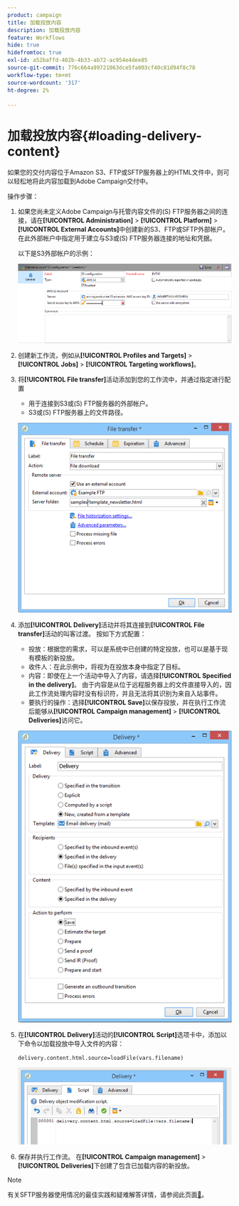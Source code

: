 ```yaml
---
product: campaign
title: 加载投放内容
description: 加载投放内容
feature: Workflows
hide: true
hidefromtoc: true
exl-id: a52baffd-402b-4b33-ab72-ac954e4dee85
source-git-commit: 776c664a99721063dce5fa003cf40c81d94f8c78
workflow-type: tm+mt
source-wordcount: '317'
ht-degree: 2%

---
```


# 加载投放内容{#loading-delivery-content}



如果您的交付内容位于Amazon S3、FTP或SFTP服务器上的HTML文件中，则可以轻松地将此内容加载到Adobe Campaign交付中。

操作步骤：

1. 如果您尚未定义Adobe Campaign与托管内容文件的(S) FTP服务器之间的连接，请在&#x200B;**[!UICONTROL Administration]** > **[!UICONTROL Platform]** > **[!UICONTROL External Accounts]**&#x200B;中创建新的S3、FTP或SFTP外部帐户。 在此外部帐户中指定用于建立与S3或(S) FTP服务器连接的地址和凭据。

   以下是S3外部帐户的示例：

   ![](assets/delivery_loadcontent_filetransfertexamples3.png)

1. 创建新工作流，例如从&#x200B;**[!UICONTROL Profiles and Targets]** > **[!UICONTROL Jobs]** > **[!UICONTROL Targeting workflows]**。
1. 将&#x200B;**[!UICONTROL File transfer]**&#x200B;活动添加到您的工作流中，并通过指定进行配置

   * 用于连接到S3或(S) FTP服务器的外部帐户。
   * S3或(S) FTP服务器上的文件路径。

   ![](assets/delivery_loadcontent_filetransfertexample.png)

1. 添加&#x200B;**[!UICONTROL Delivery]**&#x200B;活动并将其连接到&#x200B;**[!UICONTROL File transfer]**&#x200B;活动的叫客过渡。 按如下方式配置：

   * 投放：根据您的需求，可以是系统中已创建的特定投放，也可以是基于现有模板的新投放。
   * 收件人：在此示例中，将视为在投放本身中指定了目标。
   * 内容：即使在上一个活动中导入了内容，请选择&#x200B;**[!UICONTROL Specified in the delivery]**。 由于内容是从位于远程服务器上的文件直接导入的，因此工作流处理内容时没有标识符，并且无法将其识别为来自入站事件。
   * 要执行的操作：选择&#x200B;**[!UICONTROL Save]**&#x200B;以保存投放，并在执行工作流后能够从&#x200B;**[!UICONTROL Campaign management]** > **[!UICONTROL Deliveries]**&#x200B;访问它。

   ![](assets/delivery_loadcontent_activityexample.png)

1. 在&#x200B;**[!UICONTROL Delivery]**&#x200B;活动的&#x200B;**[!UICONTROL Script]**&#x200B;选项卡中，添加以下命令以加载投放中导入文件的内容：

   ```
   delivery.content.html.source=loadFile(vars.filename)
   ```

   ![](assets/delivery_loadcontent_script.png)

1. 保存并执行工作流。 在&#x200B;**[!UICONTROL Campaign management]** > **[!UICONTROL Deliveries]**&#x200B;下创建了包含已加载内容的新投放。

>[!NOTE]
>
>有关SFTP服务器使用情况的最佳实践和疑难解答详情，请参阅此页面[&#128279;](../../platform/using/sftp-server-usage.md)。
